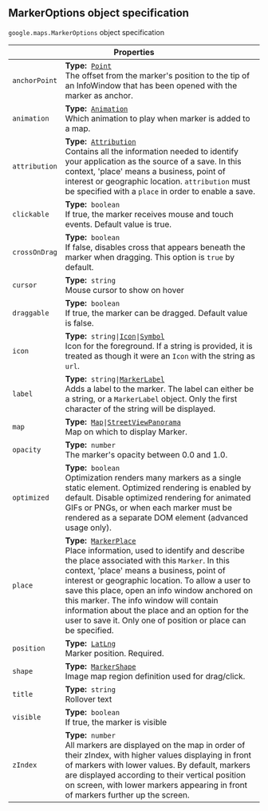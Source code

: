<h2 id="MarkerOptions"> MarkerOptions object specification </h2><p>
<code><span itemprop="path">google.maps</span>.<span itemprop="name">MarkerOptions</span></code>
object specification
</p><div class="devsite-table-wrapper"><table class="properties responsive" summary="record MarkerOptions - Properties">
<thead>
<tr><th colspan="2">Properties</th>
</tr></thead>
<tbody>
<tr>
<td><code><span>anchorPoint</span></code></td>
<td><div><strong>Type:</strong>&nbsp; <code><a href="https://github.com/amenadiel/google-maps-documentation/blob/master/docs/Point.md">Point</a></code></div>
<div class="desc">The offset from the marker's position to the tip of an InfoWindow that has been opened with the marker as anchor.</div></td>
</tr>
<tr>
<td><code><span>animation</span></code></td>
<td><div><strong>Type:</strong>&nbsp; <code><a href="https://github.com/amenadiel/google-maps-documentation/blob/master/docs/Animation.md">Animation</a></code></div>
<div class="desc">Which animation to play when marker is added to a map.</div></td>
</tr>
<tr>
<td><code><span>attribution</span></code></td>
<td><div><strong>Type:</strong>&nbsp; <code><a href="https://github.com/amenadiel/google-maps-documentation/blob/master/docs/Attribution.md">Attribution</a></code></div>
<div class="desc">Contains all the information needed to identify your application as the source of a save. In this context, 'place' means a business, point of interest or geographic location. <code>attribution</code> must be specified with a <code>place</code> in order to enable a save.</div></td>
</tr>
<tr>
<td><code><span>clickable</span></code></td>
<td><div><strong>Type:</strong>&nbsp; <code>boolean</code></div>
<div class="desc">If true, the marker receives mouse and touch events. Default value is true.</div></td>
</tr>
<tr>
<td><code><span>crossOnDrag</span></code></td>
<td><div><strong>Type:</strong>&nbsp; <code>boolean</code></div>
<div class="desc">If false, disables cross that appears beneath the marker when dragging. This option is <code>true</code> by default.</div></td>
</tr>
<tr>
<td><code><span>cursor</span></code></td>
<td><div><strong>Type:</strong>&nbsp; <code>string</code></div>
<div class="desc">Mouse cursor to show on hover</div></td>
</tr>
<tr>
<td><code><span>draggable</span></code></td>
<td><div><strong>Type:</strong>&nbsp; <code>boolean</code></div>
<div class="desc">If true, the marker can be dragged. Default value is false.</div></td>
</tr>
<tr>
<td><code><span>icon</span></code></td>
<td><div><strong>Type:</strong>&nbsp; <code>string|<a href="https://github.com/amenadiel/google-maps-documentation/blob/master/docs/Icon.md">Icon</a>|<a href="https://github.com/amenadiel/google-maps-documentation/blob/master/docs/Symbol.md">Symbol</a></code></div>
<div class="desc">Icon for the foreground. If a string is provided, it is treated as though it were an <code>Icon</code> with the string as <code>url</code>.</div></td>
</tr>
<tr>
<td><code><span>label</span></code></td>
<td><div><strong>Type:</strong>&nbsp; <code>string|<a href="https://github.com/amenadiel/google-maps-documentation/blob/master/docs/MarkerLabel.md">MarkerLabel</a></code></div>
<div class="desc">Adds a label to the marker. The label can either be a string, or a <code>MarkerLabel</code> object. Only the first character of the string will be displayed.</div></td>
</tr>
<tr>
<td><code><span>map</span></code></td>
<td><div><strong>Type:</strong>&nbsp; <code><a href="https://github.com/amenadiel/google-maps-documentation/blob/master/docs/Map.md">Map</a>|<a href="https://github.com/amenadiel/google-maps-documentation/blob/master/docs/StreetViewPanorama.md">StreetViewPanorama</a></code></div>
<div class="desc">Map on which to display Marker.</div></td>
</tr>
<tr>
<td><code><span>opacity</span></code></td>
<td><div><strong>Type:</strong>&nbsp; <code>number</code></div>
<div class="desc">The marker's opacity between 0.0 and 1.0.</div></td>
</tr>
<tr>
<td><code><span>optimized</span></code></td>
<td><div><strong>Type:</strong>&nbsp; <code>boolean</code></div>
<div class="desc">Optimization renders many markers as a single static element. Optimized rendering is enabled by default. Disable optimized rendering for animated GIFs or PNGs, or when each marker must be rendered as a separate DOM element (advanced usage only).</div></td>
</tr>
<tr>
<td><code><span>place</span></code></td>
<td><div><strong>Type:</strong>&nbsp; <code><a href="https://github.com/amenadiel/google-maps-documentation/blob/master/docs/MarkerPlace.md">MarkerPlace</a></code></div>
<div class="desc">Place information, used to identify and describe the place associated with this <code>Marker</code>. In this context, 'place' means a business, point of interest or geographic location. To allow a user to save this place, open an info window anchored on this marker. The info window will contain information about the place and an option for the user to save it. Only one of position or place can be specified.</div></td>
</tr>
<tr>
<td><code><span>position</span></code></td>
<td><div><strong>Type:</strong>&nbsp; <code><a href="https://github.com/amenadiel/google-maps-documentation/blob/master/docs/LatLng.md">LatLng</a></code></div>
<div class="desc">Marker position. Required.</div></td>
</tr>
<tr>
<td><code><span>shape</span></code></td>
<td><div><strong>Type:</strong>&nbsp; <code><a href="https://github.com/amenadiel/google-maps-documentation/blob/master/docs/MarkerShape.md">MarkerShape</a></code></div>
<div class="desc">Image map region definition used for drag/click.</div></td>
</tr>
<tr>
<td><code><span>title</span></code></td>
<td><div><strong>Type:</strong>&nbsp; <code>string</code></div>
<div class="desc">Rollover text</div></td>
</tr>
<tr>
<td><code><span>visible</span></code></td>
<td><div><strong>Type:</strong>&nbsp; <code>boolean</code></div>
<div class="desc">If true, the marker is visible</div></td>
</tr>
<tr>
<td><code><span>zIndex</span></code></td>
<td><div><strong>Type:</strong>&nbsp; <code>number</code></div>
<div class="desc">All markers are displayed on the map in order of their zIndex, with higher values displaying in front of markers with lower values. By default, markers are displayed according to their vertical position on screen, with lower markers appearing in front of markers further up the screen.</div></td>
</tr>
</tbody>
</table></div>